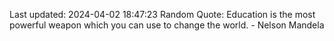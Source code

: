 Last updated: 2024-04-02 18:47:23
Random Quote: Education is the most powerful weapon which you can use to change the world. - Nelson Mandela